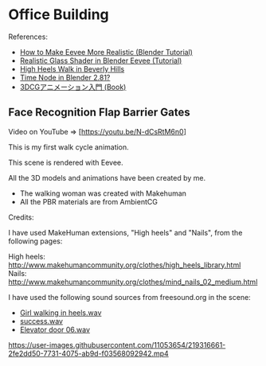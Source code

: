 # Office Building

References:

- [How to Make Eevee More Realistic (Blender Tutorial)](https://www.youtube.com/watch?v=jxQEPjPTJyw)
- [Realistic Glass Shader in Blender Eevee (Tutorial)](https://www.youtube.com/watch?v=JYyUMMboZFk)
- [High Heels Walk in Beverly Hills](https://www.youtube.com/watch?v=nuXZLcfOFqQ)
- [Time Node in Blender 2.81?](https://blender.stackexchange.com/questions/158837/time-node-in-blender-2-81)
- [3DCGアニメーション入門 (Book)](https://www.borndigital.co.jp/book/19710.html)

## Face Recognition Flap Barrier Gates

Video on YouTube => [https://youtu.be/N-dCsRtM6n0]

This is my first walk cycle animation.

This scene is rendered with Eevee.

All the 3D models and animations have been created by me.
- The walking woman was created with Makehuman
- All the PBR materials are from AmbientCG

Credits:

I have used MakeHuman extensions, "High heels" and "Nails", from the following pages:

High heels: http://www.makehumancommunity.org/clothes/high_heels_library.html
Nails: http://www.makehumancommunity.org/clothes/mind_nails_02_medium.html

I have used the following sound sources from freesound.org in the scene:
- [Girl walking in heels.wav](https://freesound.org/people/CyrileneRossouw/sounds/407564/)
- [success.wav](https://freesound.org/people/grunz/sounds/109662/)
- [Elevator door 06.wav](https://freesound.org/people/LG/sounds/73122/)

https://user-images.githubusercontent.com/11053654/219316661-2fe2dd50-7731-4075-ab9d-f03568092942.mp4
